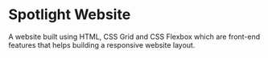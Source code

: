 # Spotlight Website
A website built using HTML, CSS Grid and CSS Flexbox which are front-end features that helps building a responsive website layout.
